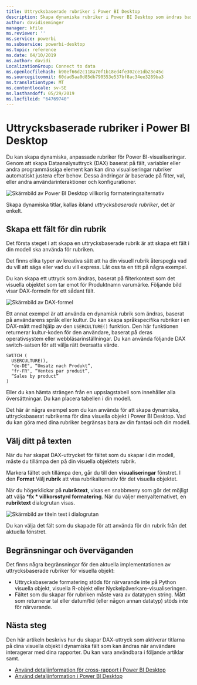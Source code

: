 ```yaml
---
title: Uttrycksbaserade rubriker i Power BI Desktop
description: Skapa dynamiska rubriker i Power BI Desktop som ändras baserat på programmässiga uttryck med villkorsstyrd formatering programmässig
author: davidiseminger
manager: kfile
ms.reviewer: ''
ms.service: powerbi
ms.subservice: powerbi-desktop
ms.topic: reference
ms.date: 04/10/2019
ms.author: davidi
LocalizationGroup: Connect to data
ms.openlocfilehash: b90ef66d2c118a70f1b18ed4fe302ce1db23e45c
ms.sourcegitcommit: 60dad5aa0d85db790553e537bf8ac34ee3289ba3
ms.translationtype: MT
ms.contentlocale: sv-SE
ms.lasthandoff: 05/29/2019
ms.locfileid: "64769740"
---
```

# <a name="expression-based-titles-in-power-bi-desktop"></a>Uttrycksbaserade rubriker i Power BI Desktop

Du kan skapa dynamiska, anpassade rubriker för Power BI-visualiseringar. Genom att skapa Dataanalysuttryck (DAX) baserat på fält, variabler eller andra programmässiga element kan kan dina visualiseringar rubriker automatiskt justera efter behov. Dessa ändringar är baserade på filter, val, eller andra användarinteraktioner och konfigurationer.

![Skärmbild av Power BI Desktop villkorlig formateringsalternativ](media/desktop-conditional-formatting-visual-titles/expression-based-title-01.png)

Skapa dynamiska titlar, kallas ibland *uttrycksbaserade rubriker*, det är enkelt. 

## <a name="create-a-field-for-your-title"></a>Skapa ett fält för din rubrik

Det första steget i att skapa en uttrycksbaserade rubrik är att skapa ett fält i din modell ska använda för rubriken. 

Det finns olika typer av kreativa sätt att ha din visuell rubrik återspegla vad du vill att säga eller vad du vill express. Låt oss ta en titt på några exempel.

Du kan skapa ett uttryck som ändras, baserat på filterkontext som det visuella objektet som tar emot för Produktnamn varumärke. Följande bild visar DAX-formeln för ett sådant fält.

![Skärmbild av DAX-formel](media/desktop-conditional-formatting-visual-titles/expression-based-title-02.png)

Ett annat exempel är att använda en dynamisk rubrik som ändras, baserat på användarens språk eller kultur. Du kan skapa språkspecifika rubriker i en DAX-mått med hjälp av den `USERCULTURE()` funktion. Den här funktionen returnerar kultur-koden för den användare, baserat på deras operativsystem eller webbläsarinställningar. Du kan använda följande DAX switch-satsen för att välja rätt översatta värde. 

```
SWITCH (
  USERCULTURE(),
  "de-DE", “Umsatz nach Produkt”,
  "fr-FR", “Ventes par produit”,
  “Sales by product”
)
```

Eller du kan hämta strängen från en uppslagstabell som innehåller alla översättningar. Du kan placera tabellen i din modell. 

Det här är några exempel som du kan använda för att skapa dynamiska, uttrycksbaserat rubrikerna för dina visuella objekt i Power BI Desktop. Vad du kan göra med dina rubriker begränsas bara av din fantasi och din modell.


## <a name="select-your-field-for-your-title"></a>Välj ditt på texten

När du har skapat DAX-uttrycket för fältet som du skapar i din modell, måste du tillämpa den på din visuella objektets rubrik.

Markera fältet och tillämpa den, går du till den **visualiseringar** fönstret. I den **Format** Välj **rubrik** att visa rubrikalternativ för det visuella objektet. 

När du högerklickar på **rubriktext**, visas en snabbmeny som gör det möjligt att välja ***fx * villkorsstyrd formatering**. När du väljer menyalternativet, en **rubriktext** dialogrutan visas. 

![Skärmbild av titeln text i dialogrutan](media/desktop-conditional-formatting-visual-titles/expression-based-title-02b.png)

Du kan välja det fält som du skapade för att använda för din rubrik från det aktuella fönstret.

## <a name="limitations-and-considerations"></a>Begränsningar och överväganden

Det finns några begränsningar för den aktuella implementationen av uttrycksbaserade rubriker för visuella objekt:

* Uttrycksbaserade formatering stöds för närvarande inte på Python visuella objekt, visuella R-objekt eller Nyckelpåverkare-visualiseringen.
* Fältet som du skapar för rubriken måste vara av datatypen string. Mått som returnerar tal eller datum/tid (eller någon annan datatyp) stöds inte för närvarande.

## <a name="next-steps"></a>Nästa steg

Den här artikeln beskrivs hur du skapar DAX-uttryck som aktiverar titlarna på dina visuella objekt i dynamiska fält som kan ändras när användare interagerar med dina rapporter. Du kan vara användbara i följande artiklar samt.

* [Använd detaljinformation för cross-rapport i Power BI Desktop](desktop-cross-report-drill-through.md)
* [Använd detaljinformation i Power BI Desktop](desktop-drillthrough.md)